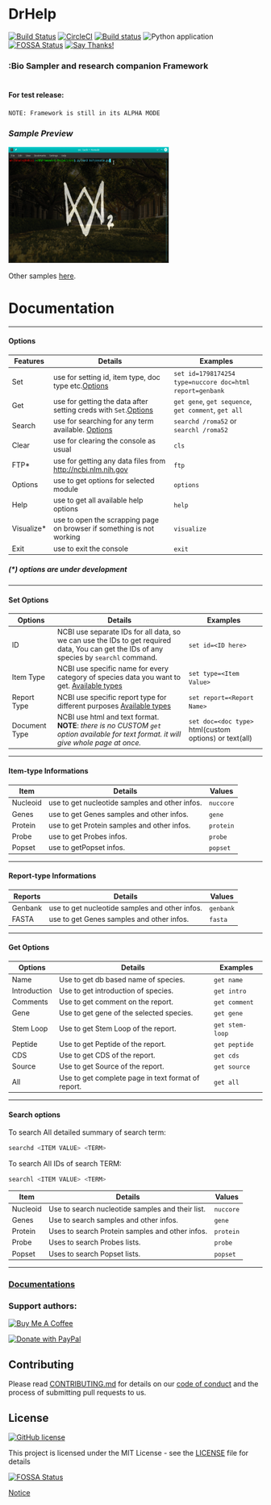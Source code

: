 # DrHelp

[![Build Status](https://travis-ci.com/StrinTH/DrHelp.svg?branch=master)](https://travis-ci.com/StrinTH/DrHelp)
[![CircleCI](https://circleci.com/gh/StrinTH/DrHelp/tree/master.svg?style=shield)](https://circleci.com/gh/StrinTH/DrHelp/tree/master)
[![Build status](https://ci.appveyor.com/api/projects/status/uipoli0a8hkmyo23/branch/master?svg=true)](https://ci.appveyor.com/project/0x0is1/DrHelp/branch/master) 
![Python application](https://github.com/StrinTH/DrHelp/workflows/Python%20application/badge.svg)
[![FOSSA Status](https://app.fossa.com/api/projects/git%2Bgithub.com%2FStrinTH%2FBSFramework.svg?type=shield)](https://app.fossa.com/projects/git%2Bgithub.com%2FStrinTH%2FBSFramework?ref=badge_shield)
[![Say Thanks!](https://img.shields.io/badge/Say%20Thanks-!-1EAEDB.svg)](https://saythanks.io/to/0x0is1off@gmail.com)
### :Bio Sampler and research companion Framework
# 
#### For test release:

```sh
NOTE: Framework is still in its ALPHA MODE
```
### ***Sample Preview***
[<img src="assets/preview1.gif" alt="Preview-1" height = 230 width = 318>]()
<p>Other samples <a href="assets/">here</a>.</p>


# Documentation

***

#### Options

| Features | Details | Examples |
| ------ | ------ | ------ |
| Set | use for setting id, item type, doc type etc.<a href="#set_options">Options</a>  | ```set id=1798174254 type=nuccore doc=html report=genbank```|
| Get | use for getting the data after setting creds with ```Set```.<a href="#get_options">Options</a>|```get gene```, ```get sequence```, ```get comment```, ```get all``` |
| Search | use for searching for any term available. <a href="#search_options">Options</a>| ```searchd /roma52``` or ```searchl /roma52```|
| Clear | use for clearing the console as usual | ```cls```|
| FTP* | use for getting any data files from http://ncbi.nlm.nih.gov  | ```ftp```|
| Options | use to get options for selected module | ```options``` |
| Help | use to get all available help options | ```help``` |
| Visualize* | use to open the scrapping page on browser if something is not working | ```visualize``` |
| Exit | use to exit the console | ```exit``` |

##### (*) options are under development


***


#### Set Options

| Options | Details | Examples |
| ------ | ------ | ------ |
| ID | NCBI use separate IDs for all data, so we can use the IDs to get required data, You can get the IDs of any species by ```searchl``` command.  | ```set id=<ID here>```|
| Item Type | NCBI use specific name for every category of species data you want to get. <a href="#type">Available types</a> |```set type=<Item Value>```  |
| Report Type | NCBI use specific report type for different purposes <a href="#report">Available types</a> | ```set report=<Report Name>```|
| Document Type | NCBI use html and text format. **NOTE**: *there is no CUSTOM ```get``` option available for text format. it will give whole page at once.*  | ```set doc=<doc type>``` html(custom options) or text(all)|

***


#### Item-type Informations

| Item | Details | Values |
| ------ | ------ | ------ |
| Nucleoid |  use to get nucleotide samples and other infos. | ```nuccore```|
| Genes |  use to get Genes samples and other infos. | ```gene```|
| Protein |  use to get Protein samples and other infos. | ```protein```|
| Probe |  use to get Probes infos. | ```probe```|
| Popset |  use to getPopset infos. | ```popset```|


***



#### Report-type Informations

| Reports | Details | Values |
| ------ | ------ | ------ |
| Genbank |  use to get nucleotide samples and other infos. | ```genbank```|
| FASTA |  use to get Genes samples and other infos. | ```fasta```|

***


#### Get Options

| Options | Details | Examples |
| ------ | ------ | ------ |
| Name | Use to get db based name of species.  | ```get name```|
| Introduction | Use to get introduction of species. |```get intro```  |
| Comments | Use to get comment on the report.| ```get comment```|
| Gene | Use to get gene of the selected species.| ```get gene```|
| Stem Loop | Use to get Stem Loop of the report.| ```get stem-loop```|
| Peptide | Use to get Peptide of the report.| ```get peptide```|
| CDS |  Use to get CDS of the report.| ```get cds```|
| Source |  Use to get Source of the report.| ```get source```|
| All |  Use to get complete page in text format of report.| ```get all```|

***

#### Search options
To search All detailed summary of search term:
```sh
searchd <ITEM VALUE> <TERM>
```
To search All IDs of search TERM:
```sh
searchl <ITEM VALUE> <TERM>
```

| Item | Details | Values |
| ------ | ------ | ------ |
| Nucleoid |  Use to search nucleotide samples and their list. | ```nuccore``` |
| Genes |  Use to search samples and other infos. | ```gene```|
| Protein |  Uses to search Protein samples and other infos. | ```protein```|
| Probe |  Uses to search Probes lists. | ```probe```|
| Popset |  Uses to search Popset lists. | ```popset```|



***

### <a href = "Documentations/documentation.md">Documentations</a>

### **Support authors**:

[<img src="https://cdn.buymeacoffee.com/buttons/default-pink.png" alt="Buy Me A Coffee" height= 51 width = 217>](https://www.buymeacoffee.com/6dciIwk)

[<img src="https://pluspng.com/img-png/-460.png" alt="Donate with PayPal" height= 51 width = 217></a>](https://paypal.me/0x0is1?locale.x=en_GB")


## Contributing

Please read [CONTRIBUTING.md](CONTRIBUTING.md) for details on our [code of conduct](CODE_OF_CONDUCT.md) and the process of submitting pull requests to us.

## License 
[![GitHub license](https://img.shields.io/github/license/StrinTH/DrHelp)](https://github.com/StrinTH/DrHelp/blob/master/LICENSE)

This project is licensed under the MIT License - see the [LICENSE](LICENSE) file for details


[![FOSSA Status](https://app.fossa.io/api/projects/git%2Bgithub.com%2FStrinTH%2FBSFramework.svg?type=large)](https://app.fossa.io/projects/git%2Bgithub.com%2FStrinTH%2FBSFramework?ref=badge_large)

<a href="NOTICE.md">Notice</a>
